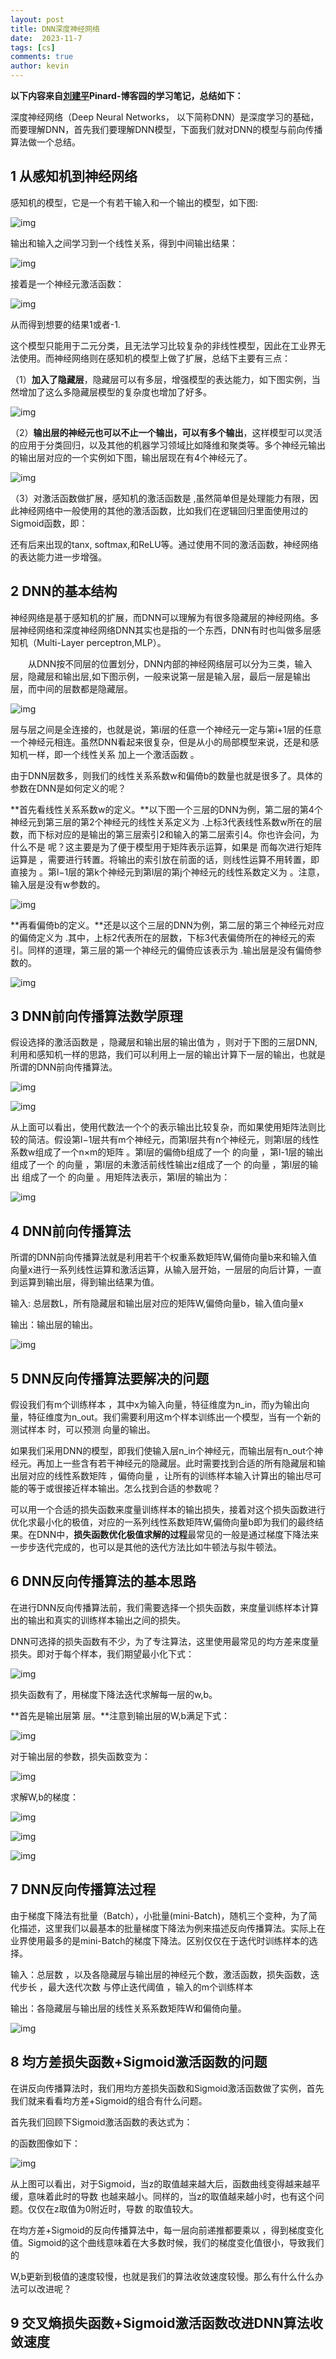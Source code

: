 ```yaml
---
layout: post
title: DNN深度神经网络
date:  2023-11-7
tags: [cs]
comments: true
author: kevin
---
```




**以下内容来自[刘建平](https://link.zhihu.com/?target=http%3A//www.cnblogs.com/pinard/)Pinard-博客园的学习笔记，总结如下：**

深度神经网络（Deep Neural Networks， 以下简称DNN）是深度学习的基础，而要理解DNN，首先我们要理解DNN模型，下面我们就对DNN的模型与前向传播算法做一个总结。

## **1 从感知机到神经网络**

感知机的模型，它是一个有若干输入和一个输出的模型，如下图:

![img](https://pic1.zhimg.com/80/v2-8309413cef2521d53a8e0f8b82bc0e0c_1440w.webp)

输出和输入之间学习到一个线性关系，得到中间输出结果：

![img](https://pic4.zhimg.com/80/v2-91698dfe8a2cbf280d728fcda98dc6fb_1440w.webp)

接着是一个神经元激活函数：

![img](https://pic3.zhimg.com/80/v2-8d892ca795f7ef652b1b63a0f2335052_1440w.webp)

从而得到想要的结果1或者-1.

这个模型只能用于二元分类，且无法学习比较复杂的非线性模型，因此在工业界无法使用。而神经网络则在感知机的模型上做了扩展，总结下主要有三点：

（1）**加入了隐藏层**，隐藏层可以有多层，增强模型的表达能力，如下图实例，当然增加了这么多隐藏层模型的复杂度也增加了好多。

![img](https://pic3.zhimg.com/80/v2-ccaa2c07cfe1db5fcfbdb2a5829c58ca_1440w.webp)

（2）**输出层的神经元也可以不止一个输出，可以有多个输出**，这样模型可以灵活的应用于分类回归，以及其他的机器学习领域比如降维和聚类等。多个神经元输出的输出层对应的一个实例如下图，输出层现在有4个神经元了。

![img](https://pic2.zhimg.com/80/v2-4371e69571283b1bc4c2515e1af66f71_1440w.webp)

（3）对激活函数做扩展，感知机的激活函数是 ,虽然简单但是处理能力有限，因此神经网络中一般使用的其他的激活函数，比如我们在逻辑回归里面使用过的Sigmoid函数，即：



还有后来出现的tanx, softmax,和ReLU等。通过使用不同的激活函数，神经网络的表达能力进一步增强。

## **2 DNN的基本结构**

神经网络是基于感知机的扩展，而DNN可以理解为有很多隐藏层的神经网络。多层神经网络和深度神经网络DNN其实也是指的一个东西，DNN有时也叫做多层感知机（Multi-Layer perceptron,MLP）。

　　从DNN按不同层的位置划分，DNN内部的神经网络层可以分为三类，输入层，隐藏层和输出层,如下图示例，一般来说第一层是输入层，最后一层是输出层，而中间的层数都是隐藏层。

![img](https://pic4.zhimg.com/80/v2-1afa0c7d95bea01c038d82deca9d683b_1440w.webp)

层与层之间是全连接的，也就是说，第i层的任意一个神经元一定与第i+1层的任意一个神经元相连。虽然DNN看起来很复杂，但是从小的局部模型来说，还是和感知机一样，即一个线性关系 加上一个激活函数 。

由于DNN层数多，则我们的线性关系系数w和偏倚b的数量也就是很多了。具体的参数在DNN是如何定义的呢？

**首先看线性关系系数w的定义。**以下图一个三层的DNN为例，第二层的第4个神经元到第三层的第2个神经元的线性关系定义为 .上标3代表线性系数w所在的层数，而下标对应的是输出的第三层索引2和输入的第二层索引4。你也许会问，为什么不是 呢？这主要是为了便于模型用于矩阵表示运算，如果是 而每次进行矩阵运算是 ，需要进行转置。将输出的索引放在前面的话，则线性运算不用转置，即直接为 。第l−1层的第k个神经元到第l层的第j个神经元的线性系数定义为 。注意，输入层是没有w参数的。

![img](https://pic2.zhimg.com/80/v2-64f27adb53a7a8f142b40462ac977c61_1440w.webp)

**再看偏倚b的定义。**还是以这个三层的DNN为例，第二层的第三个神经元对应的偏倚定义为 .其中，上标2代表所在的层数，下标3代表偏倚所在的神经元的索引。同样的道理，第三层的第一个神经元的偏倚应该表示为 .输出层是没有偏倚参数的。

![img](https://pic1.zhimg.com/80/v2-21fc3ed328124c126b9db46f766524b4_1440w.webp)

## **3 DNN前向传播算法数学原理**

假设选择的激活函数是 ，隐藏层和输出层的输出值为 ，则对于下图的三层DNN,利用和感知机一样的思路，我们可以利用上一层的输出计算下一层的输出，也就是所谓的DNN前向传播算法。

![img](https://pic4.zhimg.com/80/v2-fe629aacecd2632fe375ea3b4e8184e7_1440w.webp)

![img](https://pic4.zhimg.com/80/v2-5bfc2403fcb0a7c1c5af728e8ff15fdb_1440w.webp)

从上面可以看出，使用代数法一个个的表示输出比较复杂，而如果使用矩阵法则比较的简洁。假设第l−1层共有m个神经元，而第l层共有n个神经元，则第l层的线性系数w组成了一个n×m的矩阵 。第l层的偏倚b组成了一个 的向量 ，第l-1层的输出 组成了一个 的向量 ，第l层的未激活前线性输出z组成了一个 的向量 ，第l层的输出 组成了一个 的向量 。用矩阵法表示，第l层的输出为：

![img](https://pic2.zhimg.com/80/v2-8946f3d8e49373716c622ebff2540ca9_1440w.webp)

## **4 DNN前向传播算法**

所谓的DNN前向传播算法就是利用若干个权重系数矩阵W,偏倚向量b来和输入值向量x进行一系列线性运算和激活运算，从输入层开始，一层层的向后计算，一直到运算到输出层，得到输出结果为值。

输入: 总层数L，所有隐藏层和输出层对应的矩阵W,偏倚向量b，输入值向量x

输出：输出层的输出。

![img](https://pic1.zhimg.com/80/v2-1543466ea9e7856e8cad97321347c588_1440w.webp)

## **5 DNN反向传播算法要解决的问题**

假设我们有m个训练样本 ，其中x为输入向量，特征维度为n_in，而y为输出向量，特征维度为n_out。我们需要利用这m个样本训练出一个模型，当有一个新的测试样本 时，可以预测 向量的输出。

如果我们采用DNN的模型，即我们使输入层n_in个神经元，而输出层有n_out个神经元。再加上一些含有若干神经元的隐藏层。此时需要找到合适的所有隐藏层和输出层对应的线性系数矩阵 ，偏倚向量 ，让所有的训练样本输入计算出的输出尽可能的等于或很接近样本输出。怎么找到合适的参数呢？

可以用一个合适的损失函数来度量训练样本的输出损失，接着对这个损失函数进行优化求最小化的极值，对应的一系列线性系数矩阵W,偏倚向量b即为我们的最终结果。在DNN中，**损失函数优化极值求解的过程**最常见的一般是通过梯度下降法来一步步迭代完成的，也可以是其他的迭代方法比如牛顿法与拟牛顿法。

## **6 DNN反向传播算法的基本思路**

在进行DNN反向传播算法前，我们需要选择一个损失函数，来度量训练样本计算出的输出和真实的训练样本输出之间的损失。

DNN可选择的损失函数有不少，为了专注算法，这里使用最常见的均方差来度量损失。即对于每个样本，我们期望最小化下式：

![img](https://pic2.zhimg.com/80/v2-cfcbddcc8bb1db7b8dcc802bc67ea669_1440w.webp)

损失函数有了，用梯度下降法迭代求解每一层的w,b。

**首先是输出层第 层。**注意到输出层的W,b满足下式：

![img](https://pic1.zhimg.com/80/v2-3290ce1f8f27004db47eca9caa45d27c_1440w.webp)

对于输出层的参数，损失函数变为：

![img](https://pic4.zhimg.com/80/v2-21f02bf1408d9b970429e3fd5a9e1217_1440w.webp)

求解W,b的梯度：

![img](https://pic3.zhimg.com/80/v2-e690fbccd7fe8894f6626c0a465d3c2e_1440w.webp)

![img](https://pic4.zhimg.com/80/v2-89b800e63c676d1877607b196b64ecdb_1440w.webp)

![img](https://pic1.zhimg.com/80/v2-48e1ea67c928258507ca6814314b42f0_1440w.webp)

## **7 DNN反向传播算法过程**

由于梯度下降法有批量（Batch），小批量(mini-Batch)，随机三个变种，为了简化描述，这里我们以最基本的批量梯度下降法为例来描述反向传播算法。实际上在业界使用最多的是mini-Batch的梯度下降法。区别仅仅在于迭代时训练样本的选择。

输入：总层数 ，以及各隐藏层与输出层的神经元个数，激活函数，损失函数，迭代步长 ，最大迭代次数 与停止迭代阈值 ，输入的m个训练样本

输出：各隐藏层与输出层的线性关系系数矩阵W和偏倚向量。

![img](https://pic4.zhimg.com/80/v2-1581316b33944233af88b967ad2901b7_1440w.webp)

## **8 均方差损失函数+Sigmoid激活函数的问题**

在讲反向传播算法时，我们用均方差损失函数和Sigmoid激活函数做了实例，首先我们就来看看均方差+Sigmoid的组合有什么问题。

首先我们回顾下Sigmoid激活函数的表达式为：



 的函数图像如下：

![img](https://pic1.zhimg.com/80/v2-563f287164d1b833395afe298b228f58_1440w.webp)

从上图可以看出，对于Sigmoid，当z的取值越来越大后，函数曲线变得越来越平缓，意味着此时的导数 也越来越小。同样的，当z的取值越来越小时，也有这个问题。仅仅在z取值为0附近时，导数 的取值较大。

在均方差+Sigmoid的反向传播算法中，每一层向前递推都要乘以 ，得到梯度变化值。Sigmoid的这个曲线意味着在大多数时候，我们的梯度变化值很小，导致我们的

W,b更新到极值的速度较慢，也就是我们的算法收敛速度较慢。那么有什么什么办法可以改进呢？

## **9 交叉熵损失函数+Sigmoid激活函数改进DNN算法收敛速度**
